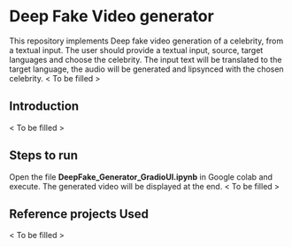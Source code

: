 # Deep Fake Video generator

This repository implements Deep fake video generation of a celebrity, from a textual input. The user should provide a textual input, source, target languages and choose the celebrity.
The input text will be translated to the target language, the audio will be generated and lipsynced with the chosen celebrity.
< To be filled >
  
## Introduction
< To be filled >

## Steps to run
Open the file **DeepFake_Generator_GradioUI.ipynb** in Google colab and execute. The generated video will be displayed at the end.
< To be filled >

## Reference projects Used
< To be filled >
